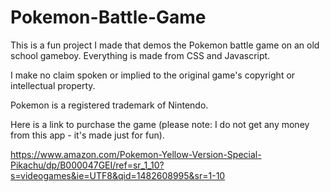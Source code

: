 # Pokemon-Battle-Game
This is a fun project I made that demos the Pokemon battle game on an old school gameboy.
Everything is made from CSS and Javascript.

I make no claim spoken or implied to the original game's copyright or intellectual property.

Pokemon is a registered trademark of Nintendo.

Here is a link to purchase the game (please note: I do not get any money from this app - it's made just for fun).

https://www.amazon.com/Pokemon-Yellow-Version-Special-Pikachu/dp/B000047GEI/ref=sr_1_10?s=videogames&ie=UTF8&qid=1482608995&sr=1-10
